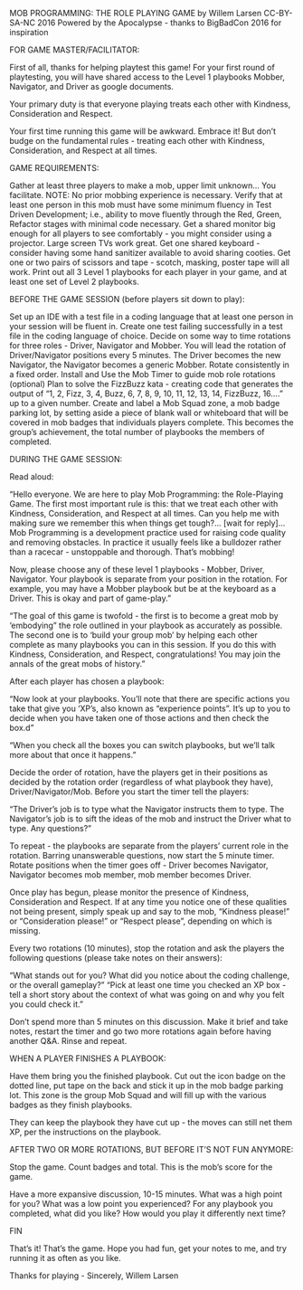 MOB PROGRAMMING: THE ROLE PLAYING GAME by Willem Larsen CC-BY-SA-NC 2016 
Powered by the Apocalypse - thanks to BigBadCon 2016 for inspiration

FOR GAME MASTER/FACILITATOR:

First of all, thanks for helping playtest this game! For your first round of playtesting, you will have shared access to the Level 1 playbooks Mobber, Navigator, and Driver as google documents.

Your primary duty is that everyone playing treats each other with Kindness, Consideration and Respect.

Your first time running this game will be awkward. Embrace it! But don’t budge on the fundamental rules - treating each other with Kindness, Consideration, and Respect at all times.

GAME REQUIREMENTS:

Gather at least three players to make a mob, upper limit unknown... You facilitate.
    NOTE: No prior mobbing experience is necessary.
Verify that at least one person in this mob must have some minimum fluency in Test Driven Development; i.e., ability to move fluently through the Red, Green, Refactor stages with minimal code necessary.
Get a shared monitor big enough for all players to see comfortably - you might consider using a projector. Large screen TVs work great.
Get one shared keyboard - consider having some hand sanitizer available to avoid sharing cooties.
Get one or two pairs of scissors and tape - scotch, masking, poster tape will all work.
Print out all 3 Level 1 playbooks for each player in your game, and at least one set of Level 2 playbooks.

BEFORE THE GAME SESSION (before players sit down to play):

Set up an IDE with a test file in a coding language that at least one person in your session will be fluent in. 
Create one test failing successfully in a test file in the coding language of choice.
Decide on some way to time rotations for three roles - Driver, Navigator and Mobber.  You will lead the rotation of Driver/Navigator positions every 5 minutes. The Driver becomes the new Navigator, the Navigator becomes a generic Mobber. Rotate consistently in a fixed order. 
Install and Use the Mob Timer to guide mob role rotations (optional)
Plan to solve the FizzBuzz kata - creating code that generates the output of “1, 2, Fizz, 3, 4, Buzz, 6, 7, 8, 9, 10, 11, 12, 13, 14, FizzBuzz, 16....” up to a given number.
Create and label a Mob Squad zone, a mob badge parking lot, by setting aside a piece of blank wall or whiteboard that will be covered in mob badges that individuals players complete. This becomes the group’s achievement, the total number of playbooks the members of completed.

DURING THE GAME SESSION:

Read aloud: 

“Hello everyone. We are here to play Mob Programming: the Role-Playing Game. The first most important rule is this: that we treat each other with Kindness, Consideration, and Respect at all times. Can you help me with making sure we remember this when things get tough?... [wait for reply]... Mob Programming is a development practice used for raising code quality and removing obstacles. In practice it usually feels like a bulldozer rather than a racecar - unstoppable and thorough. That’s mobbing!

Now, please choose any of these level 1 playbooks - Mobber, Driver, Navigator. Your playbook is separate from your position in the rotation. For example, you may have a Mobber playbook but be at the keyboard as a Driver. This is okay and part of game-play.” 

“The goal of this game is twofold - the first is to become a great mob by ‘embodying” the role outlined in your playbook as accurately as possible. The second one is to ‘build your group mob’ by helping each other complete as many playbooks you can in this session. If you do this with Kindness, Consideration, and Respect, congratulations! You may join the annals of the great mobs of history.”

After each player has chosen a playbook: 

“Now look at your playbooks. You’ll note that there are specific actions you take that give you ‘XP’s, also known as “experience points”. It’s up to you to decide when you have taken one of those actions and then check the box.d”

“When you check all the boxes you can switch playbooks, but we’ll talk more about that once it happens.”

Decide the order of rotation, have the players get in their positions as decided by the rotation order (regardless of what playbook they have), Driver/Navigator/Mob. Before you start the timer tell the players:

“The Driver’s job is to type what the Navigator instructs them to type. The Navigator’s job is to sift the ideas of the mob and instruct the Driver what to type. Any questions?”

To repeat - the playbooks are separate from the players’ current role in the rotation. 
Barring unanswerable questions, now start the 5 minute timer. Rotate positions when the timer goes off - Driver becomes Navigator, Navigator becomes mob member, mob member becomes Driver.

Once play has begun, please monitor the presence of Kindness, Consideration and Respect. If at any time you notice one of these qualities not being present, simply speak up and say to the mob, “Kindness please!” or “Consideration please!” or “Respect please”, depending on which is missing.

Every two rotations (10 minutes), stop the rotation and ask the players the following questions  (please take notes on their answers):

“What stands out for you? What did you notice about the coding challenge, or the overall gameplay?”
“Pick at least one time you checked an XP box - tell a short story about the context of what was going on and why you felt you could check it.”

Don’t spend more than 5 minutes on this discussion. Make it brief and take notes, restart the timer and go two more rotations again before having another Q&A. Rinse and repeat.

WHEN A PLAYER FINISHES A PLAYBOOK:

Have them bring you the finished playbook. Cut out the icon badge on the dotted line, put tape on the back and stick it up in the mob badge parking lot. This zone is the group Mob Squad and will fill up with the various badges as they finish playbooks.

They can keep the playbook they have cut up - the moves can still net them XP, per the instructions on the playbook.

AFTER TWO OR MORE ROTATIONS, BUT BEFORE IT’S NOT FUN ANYMORE:

Stop the game. Count badges and total. This is the mob’s score for the game.

Have a more expansive discussion, 10-15 minutes. What was a high point for you? What was a low point you experienced? For any playbook you completed, what did you like? How would you play it differently next time? 

FIN

That’s it! That’s the game. Hope you had fun, get your notes to me, and try running it as often as you like.

Thanks for playing - Sincerely, Willem Larsen



 




